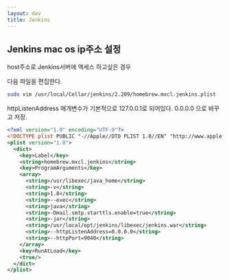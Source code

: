 ```yaml
---
layout: dev
title: Jenkins
---
```

## Jenkins mac os ip주소 설정

host주소로 Jenkins서버에 액세스 하고싶은 경우

다음 파일을 편집한다.

```bash
sudo vim /usr/local/Cellar/jenkins/2.209/homebrew.mxcl.jenkins.plist 
```
httpListenAddress 매개변수가 기본적으로 127.0.0.1로 되어있다. 0.0.0.0 으로 바꾸고 저장.

```xml
<?xml version="1.0" encoding="UTF-8"?>
<!DOCTYPE plist PUBLIC "-//Apple//DTD PLIST 1.0//EN" "http://www.apple.com/DTDs/PropertyList-1.0.dtd">
<plist version="1.0">
  <dict>
    <key>Label</key>
    <string>homebrew.mxcl.jenkins</string>
    <key>ProgramArguments</key>
    <array>
      <string>/usr/libexec/java_home</string>
      <string>-v</string>
      <string>1.8</string>
      <string>--exec</string>
      <string>java</string>
      <string>-Dmail.smtp.starttls.enable=true</string>
      <string>-jar</string>
      <string>/usr/local/opt/jenkins/libexec/jenkins.war</string>
      <string>--httpListenAddress=0.0.0.0</string>
      <string>--httpPort=9040</string>
    </array>
    <key>RunAtLoad</key>
    <true/>
  </dict>
</plist>
```